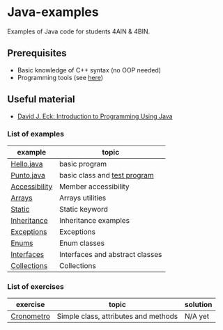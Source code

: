 # Java-examples
Examples of Java code for students 4AIN & 4BIN.

## Prerequisites
* Basic knowledge of C++ syntax (no OOP needed)
* Programming tools (see [here](tools.md))

## Useful material
* [David J. Eck: Introduction to Programming Using Java](https://math.hws.edu/javanotes/)

### List of examples
| example                                            | topic                                                   |
| -------------------------------------------------- | ------------------------------------------------------- |
| [Hello.java](examples/Hello.java)                  | basic program                                           |
| [Punto.java](examples/Punto.java)                  | basic class and [test program](examples/TestPunto.java) |
| [Accessibility](examples/Accessibility)            | Member accessibility                                    |
| [Arrays](examples/Arrays)                          | Arrays utilities                                        |
| [Static](examples/Static)                          | Static keyword                                          |
| [Inheritance](examples/Inheritance/inheritance.md) | Inheritance examples                                    |
| [Exceptions](examples/Exceptions/README.md)        | Exceptions                                              |
| [Enums](examples/Enums/README.md)                  | Enum classes                                            |
| [Interfaces](examples/Interfaces/README.md)        | Interfaces and abstract classes                         |
| [Collections](examples/Collections/README.md)      | Collections                                             |
### List of exercises
| exercise                                         | topic                                | solution |
| ------------------------------------------------ | ------------------------------------ | -------- |
| [Cronometro](exercises/Cronometro/Cronometro.md) | Simple class, attributes and methods | N/A yet  |
